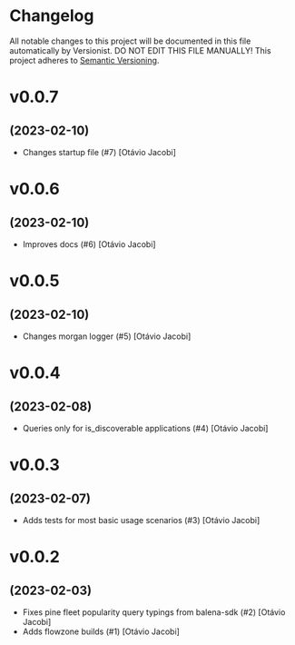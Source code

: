 # Changelog

All notable changes to this project will be documented in this file
automatically by Versionist. DO NOT EDIT THIS FILE MANUALLY!
This project adheres to [Semantic Versioning](http://semver.org/).

# v0.0.7
## (2023-02-10)

* Changes startup file (#7) [Otávio Jacobi]

# v0.0.6
## (2023-02-10)

* Improves docs (#6) [Otávio Jacobi]

# v0.0.5
## (2023-02-10)

* Changes morgan logger (#5) [Otávio Jacobi]

# v0.0.4
## (2023-02-08)

* Queries only for is_discoverable applications (#4) [Otávio Jacobi]

# v0.0.3
## (2023-02-07)

* Adds tests for most basic usage scenarios (#3) [Otávio Jacobi]

# v0.0.2
## (2023-02-03)

* Fixes pine fleet popularity query typings from balena-sdk (#2) [Otávio Jacobi]
* Adds flowzone builds (#1) [Otávio Jacobi]
